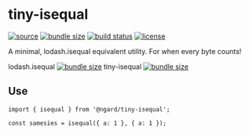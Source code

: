 # tiny-isequal

[![source](https://badgen.net/npm/v/@ngard/tiny-isequal)](https://www.npmjs.com/package/@ngard/tiny-isequal)
[![bundle size](https://badgen.net/bundlephobia/minzip/@ngard/tiny-isequal)](https://bundlephobia.com/result?p=@ngard/tiny-isequal)
[![build status](https://badgen.net/travis/NickGard/tiny-isequal)](https://travis-ci.org/NickGard/tiny-isequal)
[![license](https://badgen.net/badge/license/MIT/blue)](https://badgen.net/badge/license/MIT/blue)

A minimal, lodash.isequal equivalent utility. For when every byte counts!

lodash.isequal [![bundle size](https://badgen.net/bundlephobia/minzip/lodash.isequal)](https://bundlephobia.com/result?p=lodash.isequal)
tiny-isequal [![bundle size](https://badgen.net/bundlephobia/minzip/@ngard/tiny-isequal)](https://bundlephobia.com/result?p=@ngard/tiny-isequal)

## Use

```
import { isequal } from '@ngard/tiny-isequal';

const samesies = isequal({ a: 1 }, { a: 1 });
```
